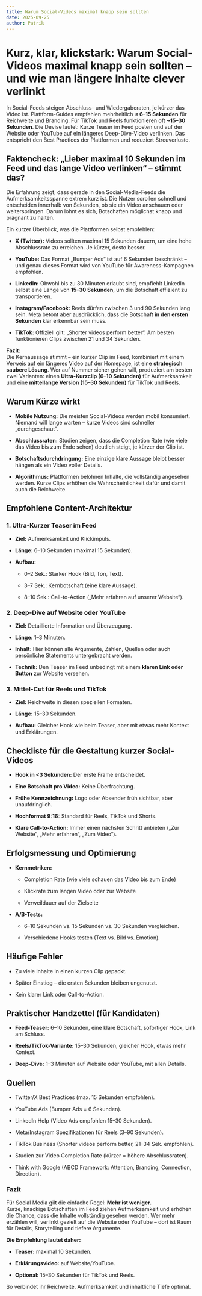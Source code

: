 ```yaml
---
title: Warum Social-Videos maximal knapp sein sollten
date: 2025-09-25
author: Patrik
---
```

# Kurz, klar, klickstark: Warum Social-Videos maximal knapp sein sollten – und wie man längere Inhalte clever verlinkt

In Social-Feeds steigen Abschluss- und Wiedergaberaten, je kürzer das Video ist. Plattform-Guides empfehlen mehrheitlich **≤ 6–15 Sekunden** für Reichweite und Branding. Für TikTok und Reels funktionieren oft **~15–30 Sekunden**. Die Devise lautet: Kurze Teaser im Feed posten und auf der Website oder YouTube auf ein längeres Deep-Dive-Video verlinken. Das entspricht den Best Practices der Plattformen und reduziert Streuverluste.

## Faktencheck: „Lieber maximal 10 Sekunden im Feed und das lange Video verlinken“ – stimmt das?

Die Erfahrung zeigt, dass gerade in den Social-Media-Feeds die Aufmerksamkeitsspanne extrem kurz ist. Die Nutzer scrollen schnell und entscheiden innerhalb von Sekunden, ob sie ein Video anschauen oder weiterspringen. Darum lohnt es sich, Botschaften möglichst knapp und prägnant zu halten.

Ein kurzer Überblick, was die Plattformen selbst empfehlen:

*   **X (Twitter):** Videos sollten maximal 15 Sekunden dauern, um eine hohe Abschlussrate zu erreichen. Je kürzer, desto besser.
    
*   **YouTube:** Das Format „Bumper Ads“ ist auf 6 Sekunden beschränkt – und genau dieses Format wird von YouTube für Awareness-Kampagnen empfohlen.
    
*   **LinkedIn:** Obwohl bis zu 30 Minuten erlaubt sind, empfiehlt LinkedIn selbst eine Länge von **15–30 Sekunden**, um die Botschaft effizient zu transportieren.
    
*   **Instagram/Facebook:** Reels dürfen zwischen 3 und 90 Sekunden lang sein. Meta betont aber ausdrücklich, dass die Botschaft **in den ersten Sekunden** klar erkennbar sein muss.
    
*   **TikTok:** Offiziell gilt: „Shorter videos perform better“. Am besten funktionieren Clips zwischen 21 und 34 Sekunden.
    

**Fazit:**  
Die Kernaussage stimmt – ein kurzer Clip im Feed, kombiniert mit einem Verweis auf ein längeres Video auf der Homepage, ist eine **strategisch saubere Lösung**. Wer auf Nummer sicher gehen will, produziert am besten zwei Varianten: einen **Ultra-Kurzclip (6–10 Sekunden)** für Aufmerksamkeit und eine **mittellange Version (15–30 Sekunden)** für TikTok und Reels.

## Warum Kürze wirkt

*   **Mobile Nutzung:** Die meisten Social-Videos werden mobil konsumiert. Niemand will lange warten – kurze Videos sind schneller „durchgeschaut“.
    
*   **Abschlussraten:** Studien zeigen, dass die Completion Rate (wie viele das Video bis zum Ende sehen) deutlich steigt, je kürzer der Clip ist.
    
*   **Botschaftsdurchdringung:** Eine einzige klare Aussage bleibt besser hängen als ein Video voller Details.
    
*   **Algorithmus:** Plattformen belohnen Inhalte, die vollständig angesehen werden. Kurze Clips erhöhen die Wahrscheinlichkeit dafür und damit auch die Reichweite.
    

## Empfohlene Content-Architektur

### 1\. Ultra-Kurzer Teaser im Feed

*   **Ziel:** Aufmerksamkeit und Klickimpuls.
    
*   **Länge:** 6–10 Sekunden (maximal 15 Sekunden).
    
*   **Aufbau:**
    
    *   0–2 Sek.: Starker Hook (Bild, Ton, Text).
        
    *   3–7 Sek.: Kernbotschaft (eine klare Aussage).
        
    *   8–10 Sek.: Call-to-Action („Mehr erfahren auf unserer Website“).
        

### 2\. Deep-Dive auf Website oder YouTube

*   **Ziel:** Detaillierte Information und Überzeugung.
    
*   **Länge:** 1–3 Minuten.
    
*   **Inhalt:** Hier können alle Argumente, Zahlen, Quellen oder auch persönliche Statements untergebracht werden.
    
*   **Technik:** Den Teaser im Feed unbedingt mit einem **klaren Link oder Button** zur Website versehen.
    

### 3\. Mittel-Cut für Reels und TikTok

*   **Ziel:** Reichweite in diesen speziellen Formaten.
    
*   **Länge:** 15–30 Sekunden.
    
*   **Aufbau:** Gleicher Hook wie beim Teaser, aber mit etwas mehr Kontext und Erklärungen.
    

## Checkliste für die Gestaltung kurzer Social-Videos

*   **Hook in <3 Sekunden:** Der erste Frame entscheidet.
    
*   **Eine Botschaft pro Video:** Keine Überfrachtung.
    
*   **Frühe Kennzeichnung:** Logo oder Absender früh sichtbar, aber unaufdringlich.
    
*   **Hochformat 9:16:** Standard für Reels, TikTok und Shorts.
    
*   **Klare Call-to-Action:** Immer einen nächsten Schritt anbieten („Zur Website“, „Mehr erfahren“, „Zum Video“).
    

## Erfolgsmessung und Optimierung

*   **Kernmetriken:**
    
    *   Completion Rate (wie viele schauen das Video bis zum Ende)
        
    *   Klickrate zum langen Video oder zur Website
        
    *   Verweildauer auf der Zielseite
        
*   **A/B-Tests:**
    
    *   6–10 Sekunden vs. 15 Sekunden vs. 30 Sekunden vergleichen.
        
    *   Verschiedene Hooks testen (Text vs. Bild vs. Emotion).
        

## Häufige Fehler

*   Zu viele Inhalte in einen kurzen Clip gepackt.
    
*   Später Einstieg – die ersten Sekunden bleiben ungenutzt.
    
*   Kein klarer Link oder Call-to-Action.
    

## Praktischer Handzettel (für Kandidaten)

*   **Feed-Teaser:** 6–10 Sekunden, eine klare Botschaft, sofortiger Hook, Link am Schluss.
    
*   **Reels/TikTok-Variante:** 15–30 Sekunden, gleicher Hook, etwas mehr Kontext.
    
*   **Deep-Dive:** 1–3 Minuten auf Website oder YouTube, mit allen Details.
    

## Quellen

*   Twitter/X Best Practices (max. 15 Sekunden empfohlen).
    
*   YouTube Ads (Bumper Ads = 6 Sekunden).
    
*   LinkedIn Help (Video Ads empfohlen 15–30 Sekunden).
    
*   Meta/Instagram Spezifikationen für Reels (3–90 Sekunden).
    
*   TikTok Business (Shorter videos perform better, 21–34 Sek. empfohlen).
    
*   Studien zur Video Completion Rate (kürzer = höhere Abschlussraten).
    
*   Think with Google (ABCD Framework: Attention, Branding, Connection, Direction).
    

### Fazit

Für Social Media gilt die einfache Regel: **Mehr ist weniger.**  
Kurze, knackige Botschaften im Feed ziehen Aufmerksamkeit und erhöhen die Chance, dass die Inhalte vollständig gesehen werden. Wer mehr erzählen will, verlinkt gezielt auf die Website oder YouTube – dort ist Raum für Details, Storytelling und tiefere Argumente.

**Die Empfehlung lautet daher:**

*   **Teaser:** maximal 10 Sekunden.
    
*   **Erklärungsvideo:** auf Website/YouTube.
    
*   **Optional:** 15–30 Sekunden für TikTok und Reels.
    

So verbindet ihr Reichweite, Aufmerksamkeit und inhaltliche Tiefe optimal.